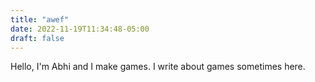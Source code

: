 ```yaml
---
title: "awef"
date: 2022-11-19T11:34:48-05:00
draft: false
---
```


Hello, I'm Abhi and I make games. I write about games sometimes here.